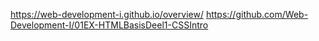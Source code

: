 https://web-development-i.github.io/overview/
https://github.com/Web-Development-I/01EX-HTMLBasisDeel1-CSSIntro